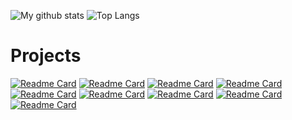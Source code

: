 ![My github stats](https://github-readme-stats.vercel.app/api?username=MentalBlood&show_icons=true&hide_border=true&theme=dark)
![Top Langs](https://github-readme-stats.vercel.app/api/top-langs/?username=MentalBlood&hide_border=true&layout=compact&theme=dark&hide=jupyter%20notebook)

# Projects
[![Readme Card](https://github-readme-stats.vercel.app/api/pin/?username=mentalblood&repo=bottomless&theme=radical)](https://github.com/mentalblood/bottomless)
[![Readme Card](https://github-readme-stats.vercel.app/api/pin/?username=mentalblood&repo=drunk_snail&theme=onedark)](https://github.com/mentalblood/drunk_snail)
[![Readme Card](https://github-readme-stats.vercel.app/api/pin/?username=mentalblood&repo=logic_schemes_editor&theme=merko)](https://github.com/mentalblood/logic_schemes_editor)
[![Readme Card](https://github-readme-stats.vercel.app/api/pin/?username=mentalblood&repo=logic_schemes_compiler&theme=merko)](https://github.com/mentalblood/logic_schemes_compiler)
[![Readme Card](https://github-readme-stats.vercel.app/api/pin/?username=mentalblood&repo=board_game_constructor&theme=panda)](https://github.com/mentalblood/board_game_constructor)
[![Readme Card](https://github-readme-stats.vercel.app/api/pin/?username=mentalblood&repo=infinite-tower-defense&theme=prussian)](https://github.com/mentalblood/infinite-tower-defense)
[![Readme Card](https://github-readme-stats.vercel.app/api/pin/?username=mentalblood&repo=growing_tree_base&theme=vue)](https://github.com/mentalblood/growing_tree_base)
[![Readme Card](https://github-readme-stats.vercel.app/api/pin/?username=mentalblood&repo=audio_converter&theme=shades-of-purple)](https://github.com/mentalblood/audio_converter)
[![Readme Card](https://github-readme-stats.vercel.app/api/pin/?username=mentalblood&repo=typer&theme=gruvbox_light)](https://github.com/mentalblood/typer)
